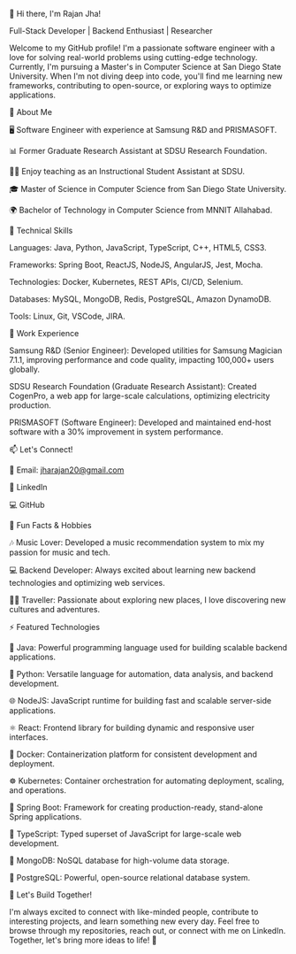 👋 Hi there, I'm Rajan Jha!

Full-Stack Developer | Backend Enthusiast | Researcher

Welcome to my GitHub profile! I'm a passionate software engineer with a love for solving real-world problems using cutting-edge technology. Currently, I'm pursuing a Master's in Computer Science at San Diego State University. When I'm not diving deep into code, you'll find me learning new frameworks, contributing to open-source, or exploring ways to optimize applications.

🌱 About Me

🖥️ Software Engineer with experience at Samsung R&D and PRISMASOFT.

📊 Former Graduate Research Assistant at SDSU Research Foundation.

👨‍🏫 Enjoy teaching as an Instructional Student Assistant at SDSU.

🎓 Master of Science in Computer Science from San Diego State University.

🌍 Bachelor of Technology in Computer Science from MNNIT Allahabad.

🔧 Technical Skills

Languages: Java, Python, JavaScript, TypeScript, C++, HTML5, CSS3.

Frameworks: Spring Boot, ReactJS, NodeJS, AngularJS, Jest, Mocha.

Technologies: Docker, Kubernetes, REST APIs, CI/CD, Selenium.

Databases: MySQL, MongoDB, Redis, PostgreSQL, Amazon DynamoDB.

Tools: Linux, Git, VSCode, JIRA.

💼 Work Experience

Samsung R&D (Senior Engineer): Developed utilities for Samsung Magician 7.1.1, improving performance and code quality, impacting 100,000+ users globally.

SDSU Research Foundation (Graduate Research Assistant): Created CogenPro, a web app for large-scale calculations, optimizing electricity production.

PRISMASOFT (Software Engineer): Developed and maintained end-host software with a 30% improvement in system performance.

📫 Let's Connect!

💌 Email: jharajan20@gmail.com

💼 LinkedIn

💻 GitHub

🌟 Fun Facts & Hobbies

🎶 Music Lover: Developed a music recommendation system to mix my passion for music and tech.

💻 Backend Developer: Always excited about learning new backend technologies and optimizing web services.

👨‍🏫 Traveller: Passionate about exploring new places, I love discovering new cultures and adventures.

⚡ Featured Technologies

🚀 Java: Powerful programming language used for building scalable backend applications.

🐍 Python: Versatile language for automation, data analysis, and backend development.

🌐 NodeJS: JavaScript runtime for building fast and scalable server-side applications.

⚛️ React: Frontend library for building dynamic and responsive user interfaces.

🐳 Docker: Containerization platform for consistent development and deployment.

☸️ Kubernetes: Container orchestration for automating deployment, scaling, and operations.

🌱 Spring Boot: Framework for creating production-ready, stand-alone Spring applications.

💠 TypeScript: Typed superset of JavaScript for large-scale web development.

🍃 MongoDB: NoSQL database for high-volume data storage.

🐘 PostgreSQL: Powerful, open-source relational database system.

💬 Let's Build Together!

I'm always excited to connect with like-minded people, contribute to interesting projects, and learn something new every day. Feel free to browse through my repositories, reach out, or connect with me on LinkedIn. Together, let's bring more ideas to life! 🚀
